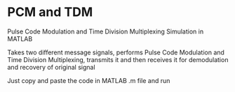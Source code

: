 # PCM and TDM
Pulse Code Modulation and Time Division Multiplexing Simulation in MATLAB

Takes two different message signals, performs Pulse Code Modulation and Time Division Multiplexing, transmits it and then receives it for
demodulation and recovery of original signal

Just copy and paste the code in MATLAB .m file and run
